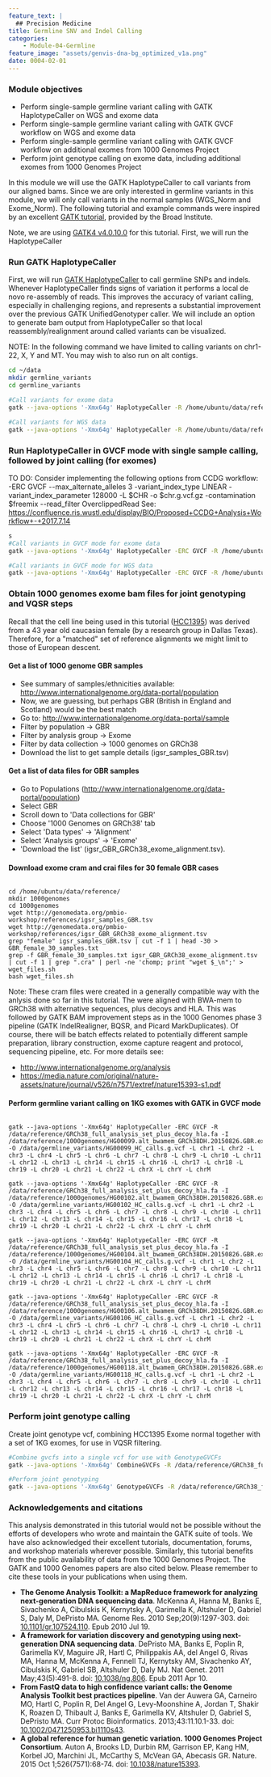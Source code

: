 ```yaml
---
feature_text: |
  ## Precision Medicine
title: Germline SNV and Indel Calling
categories:
    - Module-04-Germline
feature_image: "assets/genvis-dna-bg_optimized_v1a.png"
date: 0004-02-01
---
```


### Module objectives

- Perform single-sample germline variant calling with GATK HaplotypeCaller on WGS and exome data
- Perform single-sample germline variant calling with GATK GVCF workflow on WGS and exome data
- Perform single-sample germline variant calling with GATK GVCF workflow on additional exomes from 1000 Genomes Project
- Perform joint genotype calling on exome data, including additional exomes from 1000 Genomes Project

In this module we will use the GATK HaplotypeCaller to call variants from our aligned bams. Since we are only interested in germline variants in this module, we will only call variants in the normal samples (WGS_Norm and Exome_Norm). The following tutorial and example commands were inspired by an excellent [GATK tutorial](https://gatkforums.broadinstitute.org/gatk/discussion/7869/howto-discover-variants-with-gatk-a-gatk-workshop-tutorial), provided by the Broad Institute. 

Note, we are using [GATK4 v4.0.10.0](https://software.broadinstitute.org/gatk/documentation/tooldocs/4.0.10.0/) for this tutorial. First, we will run the HaplotypeCaller

### Run GATK HaplotypeCaller

First, we will run [GATK HaplotypeCaller](https://software.broadinstitute.org/gatk/documentation/tooldocs/4.0.10.0/org_broadinstitute_hellbender_tools_walkers_haplotypecaller_HaplotypeCaller.php) to call germline SNPs and indels. Whenever HaplotypeCaller finds signs of variation it performs a local de novo re-assembly of reads. This improves the accuracy of variant calling, especially in challenging regions, and represents a substantial improvement over the previous GATK UnifiedGenotyper caller. We will include an option to generate bam output from HaplotypeCaller so that local reassembly/realignment around called variants can be visualized.

NOTE: In the following command we have limited to calling variants on chr1-22, X, Y and MT. You may wish to also run on alt contigs.

```bash
cd ~/data
mkdir germline_variants
cd germline_variants

#Call variants for exome data
gatk --java-options '-Xmx64g' HaplotypeCaller -R /home/ubuntu/data/reference/GRCh38_full_analysis_set_plus_decoy_hla.fa -I /home/ubuntu/data/alignment/Exome_Norm_sorted_mrkdup_bqsr.bam -O /home/ubuntu/data/germline_variants/Exome_Norm_HC_calls.vcf --bam-output /home/ubuntu/data/germline_variants/Exome_Norm_HC_out.bam -L chr1 -L chr2 -L chr3 -L chr4 -L chr5 -L chr6 -L chr7 -L chr8 -L chr9 -L chr10 -L chr11 -L chr12 -L chr13 -L chr14 -L chr15 -L chr16 -L chr17 -L chr18 -L chr19 -L chr20 -L chr21 -L chr22 -L chrX -L chrY -L chrM

#Call variants for WGS data
gatk --java-options '-Xmx64g' HaplotypeCaller -R /home/ubuntu/data/reference/GRCh38_full_analysis_set_plus_decoy_hla.fa -I /home/ubuntu/data/alignment/WGS_Norm_merged_sorted_mrkdup_bqsr.bam -O /home/ubuntu/data/germline_variants/WGS_Norm_HC_calls.vcf --bam-output /home/ubuntu/data/germline_variants/WGS_Norm_HC_out.bam -L chr1 -L chr2 -L chr3 -L chr4 -L chr5 -L chr6 -L chr7 -L chr8 -L chr9 -L chr10 -L chr11 -L chr12 -L chr13 -L chr14 -L chr15 -L chr16 -L chr17 -L chr18 -L chr19 -L chr20 -L chr21 -L chr22 -L chrX -L chrY -L chrM                                      

```

### Run HaplotypeCaller in GVCF mode with single sample calling, followed by joint calling (for exomes)

TO DO: Consider implementing the following options from CCDG workflow: -ERC GVCF --max_alternate_alleles 3 -variant_index_type LINEAR -variant_index_parameter 128000 -L $CHR -o $chr.g.vcf.gz -contamination $freemix --read_filter OverclippedRead
See: https://confluence.ris.wustl.edu/display/BIO/Proposed+CCDG+Analysis+Workflow+-+2017.7.14

```bash
s
#Call variants in GVCF mode for exome data
gatk --java-options '-Xmx64g' HaplotypeCaller -ERC GVCF -R /home/ubuntu/data/reference/GRCh38_full_analysis_set_plus_decoy_hla.fa -I /home/ubuntu/data/alignment/Exome_Norm_sorted_mrkdup_bqsr.bam -O /home/ubuntu/data/germline_variants/Exome_Norm_HC_calls.g.vcf --bam-output /home/ubuntu/data/germline_variants/Exome_Norm_HC_GVCF_out.bam -L chr1 -L chr2 -L chr3 -L chr4 -L chr5 -L chr6 -L chr7 -L chr8 -L chr9 -L chr10 -L chr11 -L chr12 -L chr13 -L chr14 -L chr15 -L chr16 -L chr17 -L chr18 -L chr19 -L chr20 -L chr21 -L chr22 -L chrX -L chrY -L chrM

#Call variants in GVCF mode for WGS data
gatk --java-options '-Xmx64g' HaplotypeCaller -ERC GVCF -R /home/ubuntu/data/reference/GRCh38_full_analysis_set_plus_decoy_hla.fa -I /home/ubuntu/data/alignment/WGS_Norm_merged_sorted_mrkdup_bqsr.bam -O /home/ubuntu/data/germline_variants/WGS_Norm_HC_calls.g.vcf --bam-output /home/ubuntu/data/germline_variants/WGS_Norm_HC_GVCF_out.bam -L chr1 -L chr2 -L chr3 -L chr4 -L chr5 -L chr6 -L chr7 -L chr8 -L chr9 -L chr10 -L chr11 -L chr12 -L chr13 -L chr14 -L chr15 -L chr16 -L chr17 -L chr18 -L chr19 -L chr20 -L chr21 -L chr22 -L chrX -L chrY -L chrM

```


### Obtain 1000 genomes exome bam files for joint genotyping and VQSR steps

Recall that the cell line being used in this tutorial ([HCC1395](https://www.atcc.org/Products/All/CRL-2324.aspx)) was derived from a 43 year old caucasian female (by a research group in Dallas Texas). Therefore, for a "matched" set of reference alignments we might limit to those of European descent.    

#### Get a list of 1000 genome GBR samples

- See summary of samples/ethnicities available: http://www.internationalgenome.org/data-portal/population
- Now, we are guessing, but perhaps GBR (British in England and Scotland) would be the best match
- Go to: http://www.internationalgenome.org/data-portal/sample
- Filter by population -> GBR
- Filter by analysis group -> Exome
- Filter by data collection -> 1000 genomes on GRCh38
- Download the list to get sample details (igsr_samples_GBR.tsv)

#### Get a list of data files for GBR samples

- Go to Populations (http://www.internationalgenome.org/data-portal/population)
- Select GBR
- Scroll down to 'Data collections for GBR'
- Choose '1000 Genomes on GRCh38' tab
- Select 'Data types' -> 'Alignment'
- Select 'Analysis groups' -> 'Exome'
- 'Download the list' (igsr_GBR_GRCh38_exome_alignment.tsv). 

#### Download exome cram and crai files for 30 female GBR cases

```

cd /home/ubuntu/data/reference/
mkdir 1000genomes
cd 1000genomes
wget http://genomedata.org/pmbio-workshop/references/igsr_samples_GBR.tsv
wget http://genomedata.org/pmbio-workshop/references/igsr_GBR_GRCh38_exome_alignment.tsv 
grep "female" igsr_samples_GBR.tsv | cut -f 1 | head -30 > GBR_female_30_samples.txt
grep -f GBR_female_30_samples.txt igsr_GBR_GRCh38_exome_alignment.tsv | cut -f 1 | grep ".cra" | perl -ne 'chomp; print "wget $_\n";' > wget_files.sh
bash wget_files.sh

```

Note: These cram files were created in a generally compatible way with the anlysis done so far in this tutorial. The were aligned with BWA-mem to GRCh38 with alternative sequences, plus decoys and HLA. This was followed by GATK BAM improvement steps as in the 1000 Genomes phase 3 pipeline (GATK IndelRealigner, BQSR, and Picard MarkDuplicates). Of course, there will be batch effects related to potentially different sample preparation, library construction, exome capture reagent and protocol, sequencing pipeline, etc. For more details see:

- http://www.internationalgenome.org/analysis
- https://media.nature.com/original/nature-assets/nature/journal/v526/n7571/extref/nature15393-s1.pdf

#### Perform germline variant calling on 1KG exomes with GATK in GVCF mode

```

gatk --java-options '-Xmx64g' HaplotypeCaller -ERC GVCF -R /data/reference/GRCh38_full_analysis_set_plus_decoy_hla.fa -I /data/reference/1000genomes/HG00099.alt_bwamem_GRCh38DH.20150826.GBR.exome.cram -O /data/germline_variants/HG00099_HC_calls.g.vcf -L chr1 -L chr2 -L chr3 -L chr4 -L chr5 -L chr6 -L chr7 -L chr8 -L chr9 -L chr10 -L chr11 -L chr12 -L chr13 -L chr14 -L chr15 -L chr16 -L chr17 -L chr18 -L chr19 -L chr20 -L chr21 -L chr22 -L chrX -L chrY -L chrM

gatk --java-options '-Xmx64g' HaplotypeCaller -ERC GVCF -R /data/reference/GRCh38_full_analysis_set_plus_decoy_hla.fa -I /data/reference/1000genomes/HG00102.alt_bwamem_GRCh38DH.20150826.GBR.exome.cram -O /data/germline_variants/HG00102_HC_calls.g.vcf -L chr1 -L chr2 -L chr3 -L chr4 -L chr5 -L chr6 -L chr7 -L chr8 -L chr9 -L chr10 -L chr11 -L chr12 -L chr13 -L chr14 -L chr15 -L chr16 -L chr17 -L chr18 -L chr19 -L chr20 -L chr21 -L chr22 -L chrX -L chrY -L chrM

gatk --java-options '-Xmx64g' HaplotypeCaller -ERC GVCF -R /data/reference/GRCh38_full_analysis_set_plus_decoy_hla.fa -I /data/reference/1000genomes/HG00104.alt_bwamem_GRCh38DH.20150826.GBR.exome.cram -O /data/germline_variants/HG00104_HC_calls.g.vcf -L chr1 -L chr2 -L chr3 -L chr4 -L chr5 -L chr6 -L chr7 -L chr8 -L chr9 -L chr10 -L chr11 -L chr12 -L chr13 -L chr14 -L chr15 -L chr16 -L chr17 -L chr18 -L chr19 -L chr20 -L chr21 -L chr22 -L chrX -L chrY -L chrM

gatk --java-options '-Xmx64g' HaplotypeCaller -ERC GVCF -R /data/reference/GRCh38_full_analysis_set_plus_decoy_hla.fa -I /data/reference/1000genomes/HG00106.alt_bwamem_GRCh38DH.20150826.GBR.exome.cram -O /data/germline_variants/HG00106_HC_calls.g.vcf -L chr1 -L chr2 -L chr3 -L chr4 -L chr5 -L chr6 -L chr7 -L chr8 -L chr9 -L chr10 -L chr11 -L chr12 -L chr13 -L chr14 -L chr15 -L chr16 -L chr17 -L chr18 -L chr19 -L chr20 -L chr21 -L chr22 -L chrX -L chrY -L chrM

gatk --java-options '-Xmx64g' HaplotypeCaller -ERC GVCF -R /data/reference/GRCh38_full_analysis_set_plus_decoy_hla.fa -I /data/reference/1000genomes/HG00118.alt_bwamem_GRCh38DH.20150826.GBR.exome.cram -O /data/germline_variants/HG00118_HC_calls.g.vcf -L chr1 -L chr2 -L chr3 -L chr4 -L chr5 -L chr6 -L chr7 -L chr8 -L chr9 -L chr10 -L chr11 -L chr12 -L chr13 -L chr14 -L chr15 -L chr16 -L chr17 -L chr18 -L chr19 -L chr20 -L chr21 -L chr22 -L chrX -L chrY -L chrM

```

### Perform joint genotype calling

Create joint genotype vcf, combining HCC1395 Exome normal together with a set of 1KG exomes, for use in VQSR filtering.

```bash
#Combine gvcfs into a single vcf for use with GenotypeGVCFs
gatk --java-options '-Xmx64g' CombineGVCFs -R /data/reference/GRCh38_full_analysis_set_plus_decoy_hla.fa -V /data/germline_variants/Exome_Norm_HC_calls.g.vcf -V /data/germline_variants/HG00099_HC_calls.g.vcf -V /data/germline_variants/HG00102_HC_calls.g.vcf -V /data/germline_variants/HG00104_HC_calls.g.vcf -V /data/germline_variants/HG00106_HC_calls.g.vcf -V /data/germline_variants/HG00118_HC_calls.g.vcf -O /data/germline_variants/Exome_Norm_1KG_HC_calls_combined.g.vcf -L chr1 -L chr2 -L chr3 -L chr4 -L chr5 -L chr6 -L chr7 -L chr8 -L chr9 -L chr10 -L chr11 -L chr12 -L chr13 -L chr14 -L chr15 -L chr16 -L chr17 -L chr18 -L chr19 -L chr20 -L chr21 -L chr22 -L chrX -L chrY -L chrM

#Perform joint genotyping
gatk --java-options '-Xmx64g' GenotypeGVCFs -R /data/reference/GRCh38_full_analysis_set_plus_decoy_hla.fa -V /data/germline_variants/Exome_Norm_1KG_HC_calls_combined.g.vcf -O /data/germline_variants/Exome_GGVCFs_jointcalls.vcf -L chr1 -L chr2 -L chr3 -L chr4 -L chr5 -L chr6 -L chr7 -L chr8 -L chr9 -L chr10 -L chr11 -L chr12 -L chr13 -L chr14 -L chr15 -L chr16 -L chr17 -L chr18 -L chr19 -L chr20 -L chr21 -L chr22 -L chrX -L chrY -L chrM
```


### Acknowledgements and citations

This analysis demonstrated in this tutorial would not be possible without the efforts of developers who wrote and maintain the GATK suite of tools. We have also acknowledged their excellent tutorials, documentation, forums, and workshop materials wherever possible. Similarly, this tutorial benefits from the public availability of data from the 1000 Genomes Project. The GATK and 1000 Genomes papers are also cited below. Please remember to cite these tools in your publications when using them.

* **The Genome Analysis Toolkit: a MapReduce framework for analyzing next-generation DNA sequencing data**. McKenna A, Hanna M, Banks E, Sivachenko A, Cibulskis K, Kernytsky A, Garimella K, Altshuler D, Gabriel S, Daly M, DePristo MA. Genome Res. 2010 Sep;20(9):1297-303. doi: [10.1101/gr.107524.110](https://doi.org/10.1101/gr.107524.110). Epub 2010 Jul 19.
* **A framework for variation discovery and genotyping using next-generation DNA sequencing data**. DePristo MA, Banks E, Poplin R, Garimella KV, Maguire JR, Hartl C, Philippakis AA, del Angel G, Rivas MA, Hanna M, McKenna A, Fennell TJ, Kernytsky AM, Sivachenko AY, Cibulskis K, Gabriel SB, Altshuler D, Daly MJ. Nat Genet. 2011 May;43(5):491-8. doi: [10.1038/ng.806](https://doi.org/10.1038/ng.806). Epub 2011 Apr 10.
* **From FastQ data to high confidence variant calls: the Genome Analysis Toolkit best practices pipeline**. Van der Auwera GA, Carneiro MO, Hartl C, Poplin R, Del Angel G, Levy-Moonshine A, Jordan T, Shakir K, Roazen D, Thibault J, Banks E, Garimella KV, Altshuler D, Gabriel S, DePristo MA. Curr Protoc Bioinformatics. 2013;43:11.10.1-33. doi: [10.1002/0471250953.bi1110s43](https://doi.org/10.1002/0471250953.bi1110s43).
* **A global reference for human genetic variation. 1000 Genomes Project Consortium**. Auton A, Brooks LD, Durbin RM, Garrison EP, Kang HM, Korbel JO, Marchini JL, McCarthy S, McVean GA, Abecasis GR. Nature. 2015 Oct 1;526(7571):68-74. doi: [10.1038/nature15393](https://doi.org/10.1038/nature15393). 

